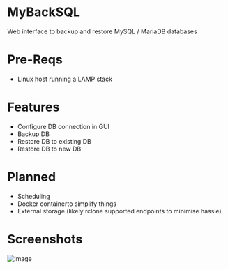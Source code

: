# MyBackSQL
Web interface to backup and restore MySQL / MariaDB databases

# Pre-Reqs
* Linux host running a LAMP stack

# Features
* Configure DB connection in GUI
* Backup DB
* Restore DB to existing DB
* Restore DB to new DB

# Planned
* Scheduling
* Docker containerto simplify things
* External storage (likely rclone supported endpoints to minimise hassle)


# Screenshots

![image](https://github.com/user-attachments/assets/3dad207a-49bb-427d-a297-682cd1207548)

